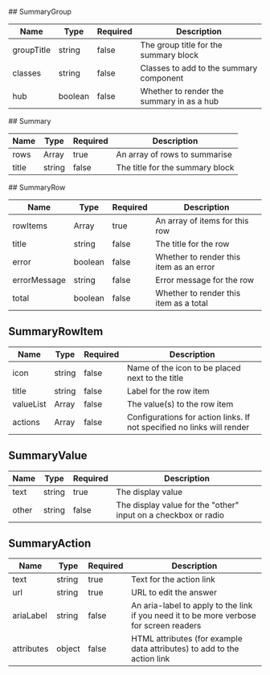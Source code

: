 ## SummaryGroup

| Name       | Type    | Required | Description                               |
| ---------- | ------- | -------- | ----------------------------------------- |
| groupTitle | string  | false    | The group title for the summary block     |
| classes    | string  | false    | Classes to add to the summary component   |
| hub        | boolean | false    | Whether to render the summary in as a hub |

## Summary

| Name  | Type              | Required | Description                     |
| ----- | ----------------- | -------- | ------------------------------- |
| rows  | Array<SummaryRow> | true     | An array of rows to summarise   |
| title | string            | false    | The title for the summary block |

## SummaryRow

| Name         | Type                  | Required | Description                             |
| ------------ | --------------------- | -------- | --------------------------------------- |
| rowItems     | Array<SummaryRowItem> | true     | An array of items for this row          |
| title        | string                | false    | The title for the row                   |
| error        | boolean               | false    | Whether to render this item as an error |
| errorMessage | string                | false    | Error message for the row               |
| total        | boolean               | false    | Whether to render this item as a total  |

## SummaryRowItem

| Name      | Type                 | Required | Description                                                            |
| --------- | -------------------- | -------- | ---------------------------------------------------------------------- |
| icon      | string               | false    | Name of the icon to be placed next to the title                        |
| title     | string               | false    | Label for the row item                                                 |
| valueList | Array<SummaryValue>  | false    | The value(s) to the row item                                           |
| actions   | Array<SummaryAction> | false    | Configurations for action links. If not specified no links will render |

## SummaryValue

| Name  | Type   | Required | Description                                                    |
| ----- | ------ | -------- | -------------------------------------------------------------- |
| text  | string | true     | The display value                                              |
| other | string | false    | The display value for the "other" input on a checkbox or radio |

## SummaryAction

| Name       | Type   | Required | Description                                                                             |
| ---------- | ------ | -------- | --------------------------------------------------------------------------------------- |
| text       | string | true     | Text for the action link                                                                |
| url        | string | true     | URL to edit the answer                                                                  |
| ariaLabel  | string | false    | An aria-label to apply to the link if you need it to be more verbose for screen readers |
| attributes | object | false    | HTML attributes (for example data attributes) to add to the action link                 |
